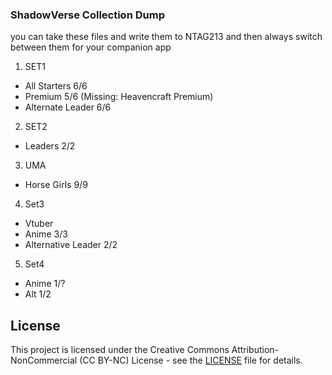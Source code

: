 ### ShadowVerse Collection Dump

you can take these files and write them to NTAG213 and then always switch between them for your companion app 

1. SET1
  + All Starters 6/6
  + Premium 5/6  (Missing: Heavencraft Premium)
  + Alternate Leader 6/6 


2. SET2
  + Leaders 2/2


3. UMA
  + Horse Girls 9/9 

4. Set3
  + Vtuber
  + Anime 3/3
  + Alternative Leader 2/2

5. Set4
  + Anime 1/?
  + Alt 1/2

## License

This project is licensed under the Creative Commons Attribution-NonCommercial (CC BY-NC) License - see the [LICENSE](LICENSE) file for details.
